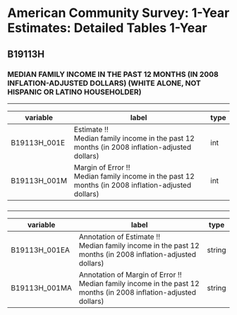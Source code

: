 # American Community Survey: 1-Year Estimates: Detailed Tables 1-Year

## B19113H

### MEDIAN FAMILY INCOME IN THE PAST 12 MONTHS (IN 2008 INFLATION-ADJUSTED DOLLARS) (WHITE ALONE, NOT HISPANIC OR LATINO HOUSEHOLDER)

___

| variable | label | type |
| ----- | ----- | ----- |
| B19113H_001E | Estimate !!<br>Median family income in the past 12 months (in 2008 inflation-adjusted dollars) | int |
| B19113H_001M | Margin of Error !!<br>Median family income in the past 12 months (in 2008 inflation-adjusted dollars) | int |
### 

___

| variable | label | type |
| ----- | ----- | ----- |
| B19113H_001EA | Annotation of Estimate !!<br>Median family income in the past 12 months (in 2008 inflation-adjusted dollars) | string |
| B19113H_001MA | Annotation of Margin of Error !!<br>Median family income in the past 12 months (in 2008 inflation-adjusted dollars) | string |

